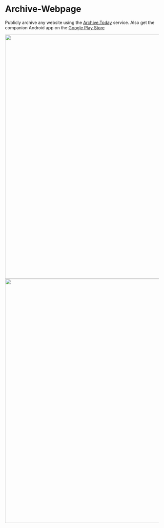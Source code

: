 # Archive-Webpage
Publicly archive any website using the [Archive.Today](https://archive.today) service.
Also get the companion Android app on the [Google Play Store](https://play.google.com/store/apps/details?id=org.gnosco.share2archivetoday)

<img src="https://github.com/user-attachments/assets/22ef0e74-1eb0-4b2b-b5df-c49d70827ecf" width="800">

<img src="https://github.com/user-attachments/assets/5f3866bb-a184-4db2-bce5-93622ddd4743" width="800">


